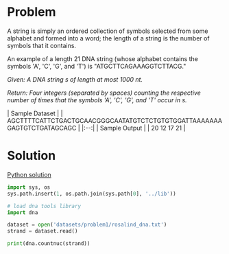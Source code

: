 # Problem

A string is simply an ordered collection of symbols selected from some alphabet and formed into a word; the length of a string is the number of symbols that it contains.

An example of a length 21 DNA string (whose alphabet contains the symbols 'A', 'C', 'G', and 'T') is "ATGCTTCAGAAAGGTCTTACG."

*Given: A DNA string s of length at most 1000 nt.*

*Return: Four integers (separated by spaces) counting the respective number of times that the symbols 'A', 'C', 'G', and 'T' occur in s.*

| Sample Dataset |
| AGCTTTTCATTCTGACTGCAACGGGCAATATGTCTCTGTGTGGATTAAAAAAAGAGTGTCTGATAGCAGC |
|:--:|
| Sample Output |
| 20 12 17 21 |

# Solution

[Python solution](solution1.py)

```python
import sys, os
sys.path.insert(1, os.path.join(sys.path[0], '../lib'))

# load dna tools library
import dna

dataset = open('datasets/problem1/rosalind_dna.txt')
strand = dataset.read()

print(dna.countnuc(strand))
```
